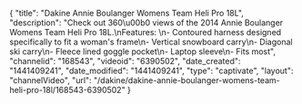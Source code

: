 {
    "title": "Dakine Annie Boulanger Womens Team Heli Pro 18L",
    "description": "Check out 360\u00b0 views of the 2014 Annie Boulanger Womens Team Heli Pro 18L.\nFeatures: \n- Contoured harness designed specifically to fit a woman's frame\n- Vertical snowboard carry\n- Diagonal ski carry\n- Fleece lined goggle pocket\n- Laptop sleeve\n- Fits most",
    "channelid": "168543",
    "videoid": "6390502",
    "date_created": "1441409241",
    "date_modified": "1441409241",
    "type": "captivate",
    "layout": "channelVideo",
    "url": "\/dakine\/dakine-annie-boulanger-womens-team-heli-pro-18l\/168543-6390502"
}